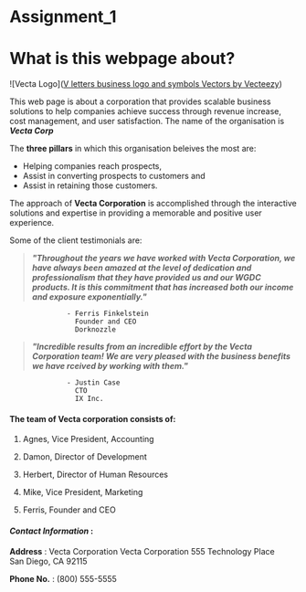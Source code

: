 # Assignment_1
 
 # What is this webpage about?

 ![Vecta Logo](<a href="https://www.vecteezy.com/vector-art/609350-v-letters-business-logo-and-symbols">V letters business logo and symbols  Vectors by Vecteezy</a>)

 This web page is about a corporation that provides scalable business solutions to help companies achieve success through revenue increase, cost management, and user satisfaction. The name of the organisation is **_Vecta Corp_**

 The **three pillars** in which this organisation beleives the most are:

 * Helping companies reach prospects,
 * Assist in converting prospects to customers and 
 * Assist in retaining those customers.

 The approach of **Vecta Corporation** is accomplished through the interactive solutions and expertise in providing a memorable and positive user experience.

 Some of the client testimonials are:

 >**_"Throughout the years we have worked with Vecta Corporation, we have always been amazed at the level of dedication and professionalism that they have provided us and our WGDC products. It is this commitment that has increased both our income and exposure exponentially."_**
                  
                  - Ferris Finkelstein  
                    Founder and CEO  
                    Dorknozzle  

 >**_"Incredible results from an incredible effort by the Vecta Corporation team! We are very pleased with the business benefits we have rceived by working with them."_**
                  
                  - Justin Case   
                    CTO   
                    IX Inc.   

 #### The team of Vecta corporation consists of:

 1. Agnes, 
 Vice President, 
 Accounting 

 2. Damon,
 Director of Development 

 3. Herbert,
 Director of Human Resources 

 4. Mike,
 Vice President, Marketing 

 5. Ferris, 
 Founder and CEO

 #### **_Contact Information_** :
 
 **Address** : Vecta Corporation Vecta Corporation 
           555 Technology Place  
           San Diego, CA 92115 
 
 **Phone No.** : (800) 555-5555
